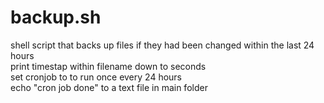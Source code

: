 # backup.sh

shell script that backs up files if they had been changed within the last 24 hours <br>
print timestap within filename down to seconds <br>
set cronjob to to run once every 24 hours <br>
echo "cron job done" to a text file in main folder <br>
